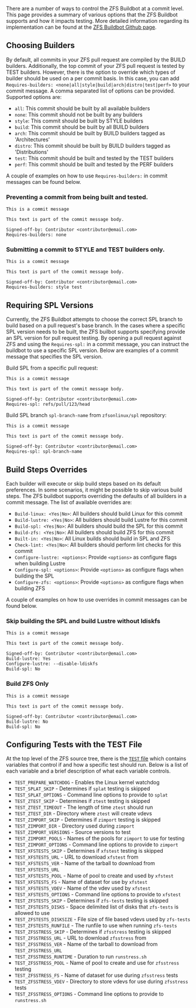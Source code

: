 There are a number of ways to control the ZFS Buildbot at a commit level.  This page
provides a summary of various options that the ZFS Buildbot supports and how it impacts
testing.  More detailed information regarding its implementation can be found at the
[ZFS Buildbot Github page](https://github.com/zfsonlinux/zfs-buildbot).

## Choosing Builders
By default, all commits in your ZFS pull request are compiled by the BUILD
builders.  Additionally, the top commit of your ZFS pull request is tested by
TEST builders.  However, there is the option to override which types of builder
should be used on a per commit basis.  In this case, you can add
`Requires-builders: <none|all|style|build|arch|distro|test|perf>` to your
commit message.  A comma separated list of options can be
provided.  Supported options are:

* `all`: This commit should be built by all available builders
* `none`: This commit should not be built by any builders
* `style`: This commit should be built by STYLE builders
* `build`: This commit should be built by all BUILD builders
* `arch`: This commit should be built by BUILD builders tagged as 'Architectures'
* `distro`: This commit should be built by BUILD builders tagged as 'Distributions'
* `test`: This commit should be built and tested by the TEST builders
* `perf`: This commit should be built and tested by the PERF builders

A couple of examples on how to use `Requires-builders:` in commit messages can be found below.

### Preventing a commit from being built and tested.
```
This is a commit message

This text is part of the commit message body.

Signed-off-by: Contributor <contributor@email.com>
Requires-builders: none
```

### Submitting a commit to STYLE and TEST builders only.
```
This is a commit message

This text is part of the commit message body.

Signed-off-by: Contributor <contributor@email.com>
Requires-builders: style test
```

## Requiring SPL Versions
Currently, the ZFS Buildbot attempts to choose the correct SPL branch to build
based on a pull request's base branch.  In the cases where a specific SPL version
needs to be built, the ZFS builbot supports specifying provide an SPL version for pull
request testing. By opening a pull request against ZFS and using the `Requires-spl:`
in a commit message, you can instruct the buildbot to use a specific SPL version.
Below are examples of a commit message that specifies the SPL version.

Build SPL from a specific pull request:
```
This is a commit message

This text is part of the commit message body.

Signed-off-by: Contributor <contributor@email.com>
Requires-spl: refs/pull/123/head
```

Build SPL branch `spl-branch-name` from `zfsonlinux/spl` repository:
```
This is a commit message

This text is part of the commit message body.

Signed-off-by: Contributor <contributor@email.com>
Requires-spl: spl-branch-name
```

## Build Steps Overrides
Each builder will execute or skip build steps based on its default
preferences. In some scenarios, it might be possible to skip various build
steps. The ZFS buildbot supports overriding the defaults of all builders
in a commit message. The list of available overrides are:

* `Build-linux: <Yes|No>`: All builders should build Linux for this commit
* `Build-lustre: <Yes|No>`: All builders should build Lustre for this commit
* `Build-spl: <Yes|No>`: All builders should build the SPL for this commit
* `Build-zfs: <Yes|No>`: All builders should build ZFS for this commit
* `Built-in: <Yes|No>`: All Linux builds should build in SPL and ZFS
* `Check-lint: <Yes|No>`: All builders should perform lint checks for this commit
* `Configure-lustre: <options>`: Provide `<options>` as configure flags when building Lustre
* `Configure-spl: <options>`: Provide `<options>` as configure flags when building the SPL
* `Configure-zfs: <options>`: Provide `<options>` as configure flags when building ZFS

A couple of examples on how to use overrides in commit messages can be found below.

### Skip building the SPL and build Lustre without ldiskfs
```
This is a commit message

This text is part of the commit message body.

Signed-off-by: Contributor <contributor@email.com>
Build-lustre: Yes
Configure-lustre: --disable-ldiskfs
Build-spl: No
```

### Build ZFS Only
```
This is a commit message

This text is part of the commit message body.

Signed-off-by: Contributor <contributor@email.com>
Build-lustre: No
Build-spl: No
```

## Configuring Tests with the TEST File
At the top level of the ZFS source tree, there is the [`TEST`
file](https://github.com/zfsonlinux/zfs/blob/master/TEST) which contains variables
that control if and how a specific test should run. Below is a list of each variable
and a brief description of what each variable controls.

* `TEST_PREPARE_WATCHDOG` - Enables the Linux kernel watchdog
* `TEST_SPLAT_SKIP` - Determines if `splat` testing is skipped
* `TEST_SPLAT_OPTIONS` - Command line options to provide to `splat`
* `TEST_ZTEST_SKIP` - Determines if `ztest` testing is skipped
* `TEST_ZTEST_TIMEOUT` - The length of time `ztest` should run
* `TEST_ZTEST_DIR` - Directory where `ztest` will create vdevs
* `TEST_ZIMPORT_SKIP` - Determines if `zimport` testing is skipped
* `TEST_ZIMPORT_DIR` - Directory used during `zimport`
* `TEST_ZIMPORT_VERSIONS` - Source versions to test
* `TEST_ZIMPORT_POOLS` - Names of the pools for `zimport` to use for testing
* `TEST_ZIMPORT_OPTIONS` - Command line options to provide to `zimport`
* `TEST_XFSTESTS_SKIP` - Determines if `xfstest` testing is skipped
* `TEST_XFSTESTS_URL` - URL to download `xfstest` from
* `TEST_XFSTESTS_VER` - Name of the tarball to download from `TEST_XFSTESTS_URL`
* `TEST_XFSTESTS_POOL` - Name of pool to create and used by `xfstest`
* `TEST_XFSTESTS_FS` - Name of dataset for use by `xfstest`
* `TEST_XFSTESTS_VDEV` - Name of the vdev used by `xfstest`
* `TEST_XFSTESTS_OPTIONS` - Command line options to provide to `xfstest`
* `TEST_ZFSTESTS_SKIP` - Determines if `zfs-tests` testing is skipped
* `TEST_ZFSTESTS_DISKS` - Space delimited list of disks that `zfs-tests` is allowed to use
* `TEST_ZFSTESTS_DISKSIZE` - File size of file based vdevs used by `zfs-tests`
* `TEST_ZFSTESTS_RUNFILE` - The runfile to use when running `zfs-tests`
* `TEST_ZFSSTRESS_SKIP` - Determines if `zfsstress` testing is skipped
* `TEST_ZFSSTRESS_URL` - URL to download `zfsstress` from
* `TEST_ZFSSTRESS_VER` - Name of the tarball to download from `TEST_ZFSSTRESS_URL`
* `TEST_ZFSSTRESS_RUNTIME` - Duration to run `runstress.sh`
* `TEST_ZFSSTRESS_POOL` - Name of pool to create and use for `zfsstress` testing
* `TEST_ZFSSTRESS_FS` - Name of dataset for use during `zfsstress` tests
* `TEST_ZFSSTRESS_VDEV` - Directory to store vdevs for use during `zfsstress` tests
* `TEST_ZFSSTRESS_OPTIONS` - Command line options to provide to `runstress.sh`